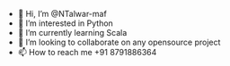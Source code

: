 - 👋 Hi, I’m @NTalwar-maf
- 👀 I’m interested in Python
- 🌱 I’m currently learning Scala 
- 💞️ I’m looking to collaborate on any opensource project
- 📫 How to reach me +91 8791886364

<!---
NTalwar-maf/NTalwar-maf is a ✨ special ✨ repository because its `README.md` (this file) appears on your GitHub profile.
You can click the Preview link to take a look at your changes.
--->
